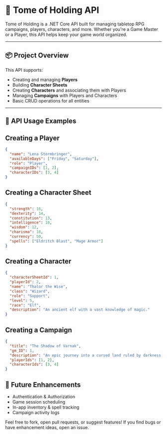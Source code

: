 # 📘 Tome of Holding API

Tome of Holding is a .NET Core API built for managing tabletop RPG campaigns, players, characters, and more. Whether you're a Game Master or a Player, this API helps keep your game world organized.

---

## 📦 Project Overview

This API supports:

- Creating and managing **Players**
- Building **Character Sheets**
- Creating **Characters** and associating them with Players
- Managing **Campaigns** with Players and Characters
- Basic CRUD operations for all entities

---

## 🔌 API Usage Examples

## Creating a Player

```json
{
  "name": "Lena Stormbringer",
  "availableDays": ["Friday", "Saturday"],
  "role": "Player",
  "campaignIDs": [1, 2],
  "characterIDs": [3, 4]
}
```
## Creating a Character Sheet
``` json
{
  "strength": 16,
  "dexterity": 14,
  "constitution": 13,
  "intelligence": 10,
  "wisdom": 12,
  "charisma": 18,
  "currency": 50,
  "spells": ["Eldritch Blast", "Mage Armor"]
}
```
## Creating a Character
``` json
{
  "characterSheetId": 1,
  "playerId": 2,
  "name": "Thalor the Wise",
  "class": "Wizard",
  "role": "Support",
  "level": 5,
  "race": "Elf",
  "description": "An ancient elf with a vast knowledge of magic."
}

```
## Creating a Campaign
``` json
{
  "title": "The Shadow of Varnak",
  "gm_ID": 1,
  "description": "An epic journey into a cursed land ruled by darkness.",
  "playerIds": [1, 2],
  "characterIds": [3, 4]
}
```

## 🚧 Future Enhancements

- Authentication & Authorization
- Game session scheduling
- In-app inventory & spell tracking
- Campaign activity logs

Feel free to fork, open pull requests, or suggest features! If you find bugs or have enhancement ideas, open an issue.
